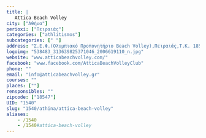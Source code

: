 ```yaml
---
title: |
   Attica Beach Volley
city: ["Αθήνα"]
perioxi: ["Πειραιάς"]
categories: ["athlitismos"]
subcategories: [" "]
address: "Σ.Ε.Φ.(Ολυμπιακό Προπονητήριο Beach Volley),Πειραιάς,Τ.Κ. 18547"
logoimg: "538483_313639825371046_2006619110_n.jpg"
website: "www.atticabeachvolley.com/"
facebook: "www.facebook.com/AtticaBeachVolleyClub"
phone: ""
email: "info@atticabeachvolley.gr"
courses: ""
places: [""]
rensponsibles: ""
zipcode: ["18547"]
UID: "1540"
slug: "1540/athina/attica-beach-volley"
aliases:
    - /1540
    - /1540#attica-beach-volley
---
```


